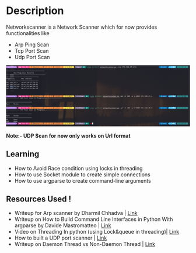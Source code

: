 # Description
Networkscanner is a Network Scanner which for now provides functionalities like 
- Arp Ping Scan
- Tcp Port Scan
- Udp Port Scan 

![Image](../../Attackments/Day01.png)

**Note:- UDP Scan for now only works on Url format**
## Learning 
- How to Avoid Race condition using locks in threading 
- How to use Socket module to create simple connections
- How to use argparse to create command-line arguments 

## Resources Used !
- Writeup for Arp scanner by Dharmil Chhadva | [Link](https://levelup.gitconnected.com/writing-a-network-scanner-using-python-a41273baf1e2)
- Writeup on How to Build Command Line Interfaces in Python With argparse by Davide Mastromatteo  | [Link](https://realpython.com/command-line-interfaces-python-argparse/)
- Video on Threading In python (using Lock&queue in threading)| [Link](https://www.youtube.com/watch?v=usyg5vbni34&ab_channel=PythonEngineer)
- How to built a UDP port scanner | [Link](https://stackoverflow.com/questions/42867192/python-check-udp-port-open)
- Writeup on Daemon Thread vs Non-Daemon Thread | [Link](https://www.geeksforgeeks.org/python-daemon-threads/)